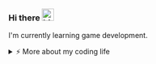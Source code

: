 ### Hi there <img src="https://user-images.githubusercontent.com/1303154/88677602-1635ba80-d120-11ea-84d8-d263ba5fc3c0.gif" width="24px" alt="hi">

I'm currently learning game development.

<details>
<summary>⚡️ More about my coding life</summary>
<br />
![Top Langs](https://github-readme-stats.vercel.app/api/top-langs/?username=xdnyb&count_private=true)

![xdnyb's github stats](https://github-readme-stats.vercel.app/api?username=xdnyb&count_private=true&show_icons=true)

</details>
<!--
**xdnyb/xdnyb** is a ✨ _special_ ✨ repository because its `README.md` (this file) appears on your GitHub profile.

Here are some ideas to get you started:

- 🔭 I’m currently working on ...
- 🌱 I’m currently learning ...
- 👯 I’m looking to collaborate on ...
- 🤔 I’m looking for help with ...
- 💬 Ask me about ...
- 📫 How to reach me: ...
- 😄 Pronouns: ...
- ⚡ Fun fact: ...
-->
